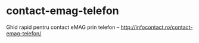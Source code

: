 # contact-emag-telefon
Ghid rapid pentru contact eMAG prin telefon – http://infocontact.ro/contact-emag-telefon/
